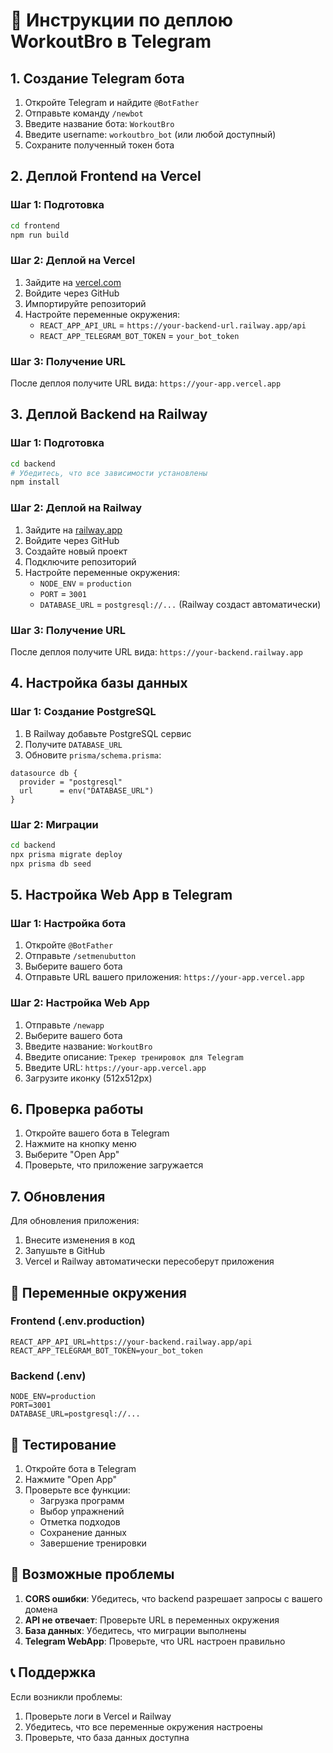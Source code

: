 # 🚀 Инструкции по деплою WorkoutBro в Telegram

## 1. Создание Telegram бота

1. Откройте Telegram и найдите `@BotFather`
2. Отправьте команду `/newbot`
3. Введите название бота: `WorkoutBro`
4. Введите username: `workoutbro_bot` (или любой доступный)
5. Сохраните полученный токен бота

## 2. Деплой Frontend на Vercel

### Шаг 1: Подготовка
```bash
cd frontend
npm run build
```

### Шаг 2: Деплой на Vercel
1. Зайдите на [vercel.com](https://vercel.com)
2. Войдите через GitHub
3. Импортируйте репозиторий
4. Настройте переменные окружения:
   - `REACT_APP_API_URL` = `https://your-backend-url.railway.app/api`
   - `REACT_APP_TELEGRAM_BOT_TOKEN` = `your_bot_token`

### Шаг 3: Получение URL
После деплоя получите URL вида: `https://your-app.vercel.app`

## 3. Деплой Backend на Railway

### Шаг 1: Подготовка
```bash
cd backend
# Убедитесь, что все зависимости установлены
npm install
```

### Шаг 2: Деплой на Railway
1. Зайдите на [railway.app](https://railway.app)
2. Войдите через GitHub
3. Создайте новый проект
4. Подключите репозиторий
5. Настройте переменные окружения:
   - `NODE_ENV` = `production`
   - `PORT` = `3001`
   - `DATABASE_URL` = `postgresql://...` (Railway создаст автоматически)

### Шаг 3: Получение URL
После деплоя получите URL вида: `https://your-backend.railway.app`

## 4. Настройка базы данных

### Шаг 1: Создание PostgreSQL
1. В Railway добавьте PostgreSQL сервис
2. Получите `DATABASE_URL`
3. Обновите `prisma/schema.prisma`:
```prisma
datasource db {
  provider = "postgresql"
  url      = env("DATABASE_URL")
}
```

### Шаг 2: Миграции
```bash
cd backend
npx prisma migrate deploy
npx prisma db seed
```

## 5. Настройка Web App в Telegram

### Шаг 1: Настройка бота
1. Откройте `@BotFather`
2. Отправьте `/setmenubutton`
3. Выберите вашего бота
4. Отправьте URL вашего приложения: `https://your-app.vercel.app`

### Шаг 2: Настройка Web App
1. Отправьте `/newapp`
2. Выберите вашего бота
3. Введите название: `WorkoutBro`
4. Введите описание: `Трекер тренировок для Telegram`
5. Введите URL: `https://your-app.vercel.app`
6. Загрузите иконку (512x512px)

## 6. Проверка работы

1. Откройте вашего бота в Telegram
2. Нажмите на кнопку меню
3. Выберите "Open App"
4. Проверьте, что приложение загружается

## 7. Обновления

Для обновления приложения:
1. Внесите изменения в код
2. Запушьте в GitHub
3. Vercel и Railway автоматически пересоберут приложения

## 🔧 Переменные окружения

### Frontend (.env.production)
```
REACT_APP_API_URL=https://your-backend.railway.app/api
REACT_APP_TELEGRAM_BOT_TOKEN=your_bot_token
```

### Backend (.env)
```
NODE_ENV=production
PORT=3001
DATABASE_URL=postgresql://...
```

## 📱 Тестирование

1. Откройте бота в Telegram
2. Нажмите "Open App"
3. Проверьте все функции:
   - Загрузка программ
   - Выбор упражнений
   - Отметка подходов
   - Сохранение данных
   - Завершение тренировки

## 🚨 Возможные проблемы

1. **CORS ошибки**: Убедитесь, что backend разрешает запросы с вашего домена
2. **API не отвечает**: Проверьте URL в переменных окружения
3. **База данных**: Убедитесь, что миграции выполнены
4. **Telegram WebApp**: Проверьте, что URL настроен правильно

## 📞 Поддержка

Если возникли проблемы:
1. Проверьте логи в Vercel и Railway
2. Убедитесь, что все переменные окружения настроены
3. Проверьте, что база данных доступна

